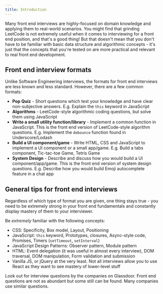 ```yaml
---
title: Introduction
---
```


Many front end interviews are highly-focused on domain knowledge and applying them to real-world scenarios. You might find that grinding LeetCode is not extremely useful when it comes to interviewing for a front end position, and that's a good thing! But that doesn't mean that you don't have to be familiar with basic data structure and algorithmic concepts - it's just that the concepts that you're tested on are more practical and relevant to real front end development.

## Front end interview formats

Unlike Software Engineering interviews, the formats for front end interviews are less known and less standard. However, there are a few common formats:

- **Pop Quiz** - Short questions which test your knowledge and have clear non-subjective answers. E.g. Explain the `this` keyword in JavaScript
- **Algorithms** - LeetCode-style algorithmic coding questions, but solve them using JavaScript
- **Write a small utility function/library** - Implement a common function in JavaScript. This is the front end version of LeetCode-style algorithm questions. E.g. Implement the `debounce` function found in Underscore/Lodash
- **Build a UI component/game** - Write HTML, CSS and JavaScript to implement a UI component or a small app/game. E.g. Build a tabs component, Tic-tac-toe Game, Tetris Game
- **System Design** - Describe and discuss how you would build a UI component/app/game. This is the front end version of system design questions. E.g. Describe how you would build Emoji autocomplete feature in a chat app

## General tips for front end interviews

Regardless of which type of format you are given, one thing stays true - you need to be extremely strong in your front end fundamentals and constantly display mastery of them to your interviewer.

Be _extremely_ familiar with the following concepts:

- CSS: Specificity, Box model, Layout, Positioning
- JavaScript: `this` keyword, Prototypes, closures, Async-style code, Promises, Timers (`setTimeout`, `setInterval`)
- JavaScript Design Patterns: Observer pattern, Module pattern
- HTML: Event delegation (it was useful in almost every interview), DOM traversal, DOM manipulation, Form validation and submission
- Vanilla JS, or jQuery at the very least. Not all interviews allow you to use React as they want to see mastery of lower-level stuff

Look out for interview questions by the companies on Glassdoor. Front end questions are not as abundant but some still can be found. Many companies use similar questions.
